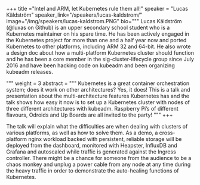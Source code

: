 +++
title ="Intel and ARM, let Kubernetes rule them all!"
speaker = "Lucas Käldström"
speaker_link="/speakers/lucas-kaldstrom/"
image="/img/speakers/lucas-kaldstrom.PNG"
bio="""
Lucas Käldström (@luxas on Github) is an upper secondary school student who is a Kubernetes maintainer on his spare time. He has been actively engaged in the Kubernetes project for more than one and a half year now and ported Kubernetes to other platforms, including ARM 32 and 64-bit. He also wrote a design doc about how a multi-platform Kubernetes cluster should function and he has been a core member in the sig-cluster-lifecycle group since July 2016 and have been hacking code on kubeadm and been organizing kubeadm releases.

"""
weight = 3
abstract = """
Kubernetes is a great container orchestration system; does it work on other architectures? Yes, it does! This is a talk and presentation about the multi-architecture features Kubernetes has and the talk shows how easy it now is to set up a Kubernetes cluster with nodes of three different architectures with kubeadm. Raspberry Pi’s of different flavours, Odroids and Up Boards are all invited to the party!
"""
+++

The talk will explain what the difficulties are when dealing with clusters of various platforms, as well as how to solve them. As a demo, a cross-platform nginx workload backed with persistent, reliable storage will be deployed from the dashboard, monitored with Heapster, InfluxDB and Grafana and autoscaled while traffic is generated against the Ingress controller. There might be a chance for someone from the audience to be a chaos monkey and unplug a power cable from any node at any time during the heavy traffic in order to demonstrate the auto-healing functions of Kubernetes.
